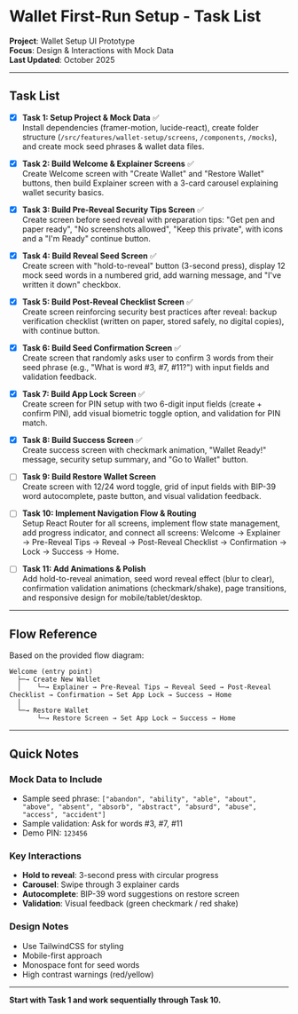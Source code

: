 # Wallet First-Run Setup - Task List

**Project**: Wallet Setup UI Prototype  
**Focus**: Design & Interactions with Mock Data  
**Last Updated**: October 2025

---

## Task List

- [x] **Task 1: Setup Project & Mock Data** ✅  
  Install dependencies (framer-motion, lucide-react), create folder structure (`/src/features/wallet-setup/screens`, `/components`, `/mocks`), and create mock seed phrases & wallet data files.

- [x] **Task 2: Build Welcome & Explainer Screens** ✅  
  Create Welcome screen with "Create Wallet" and "Restore Wallet" buttons, then build Explainer screen with a 3-card carousel explaining wallet security basics.

- [x] **Task 3: Build Pre-Reveal Security Tips Screen** ✅  
  Create screen before seed reveal with preparation tips: "Get pen and paper ready", "No screenshots allowed", "Keep this private", with icons and a "I'm Ready" continue button.

- [x] **Task 4: Build Reveal Seed Screen** ✅  
  Create screen with "hold-to-reveal" button (3-second press), display 12 mock seed words in a numbered grid, add warning message, and "I've written it down" checkbox.

- [x] **Task 5: Build Post-Reveal Checklist Screen** ✅  
  Create screen reinforcing security best practices after reveal: backup verification checklist (written on paper, stored safely, no digital copies), with continue button.

- [x] **Task 6: Build Seed Confirmation Screen** ✅  
  Create screen that randomly asks user to confirm 3 words from their seed phrase (e.g., "What is word #3, #7, #11?") with input fields and validation feedback.

- [x] **Task 7: Build App Lock Screen** ✅  
  Create screen for PIN setup with two 6-digit input fields (create + confirm PIN), add visual biometric toggle option, and validation for PIN match.

- [x] **Task 8: Build Success Screen** ✅  
  Create success screen with checkmark animation, "Wallet Ready!" message, security setup summary, and "Go to Wallet" button.

- [ ] **Task 9: Build Restore Wallet Screen**  
  Create screen with 12/24 word toggle, grid of input fields with BIP-39 word autocomplete, paste button, and visual validation feedback.

- [ ] **Task 10: Implement Navigation Flow & Routing**  
  Setup React Router for all screens, implement flow state management, add progress indicator, and connect all screens: Welcome → Explainer → Pre-Reveal Tips → Reveal → Post-Reveal Checklist → Confirmation → Lock → Success → Home.

- [ ] **Task 11: Add Animations & Polish**  
  Add hold-to-reveal animation, seed word reveal effect (blur to clear), confirmation validation animations (checkmark/shake), page transitions, and responsive design for mobile/tablet/desktop.

---

## Flow Reference

Based on the provided flow diagram:

```
Welcome (entry point)
  ├─→ Create New Wallet
  │    └─→ Explainer → Pre-Reveal Tips → Reveal Seed → Post-Reveal Checklist → Confirmation → Set App Lock → Success → Home
  │
  └─→ Restore Wallet
       └─→ Restore Screen → Set App Lock → Success → Home
```

---

## Quick Notes

### Mock Data to Include
- Sample seed phrase: `["abandon", "ability", "able", "about", "above", "absent", "absorb", "abstract", "absurd", "abuse", "access", "accident"]`
- Sample validation: Ask for words #3, #7, #11
- Demo PIN: `123456`

### Key Interactions
- **Hold to reveal**: 3-second press with circular progress
- **Carousel**: Swipe through 3 explainer cards
- **Autocomplete**: BIP-39 word suggestions on restore screen
- **Validation**: Visual feedback (green checkmark / red shake)

### Design Notes
- Use TailwindCSS for styling
- Mobile-first approach
- Monospace font for seed words
- High contrast warnings (red/yellow)

---

**Start with Task 1 and work sequentially through Task 10.**
